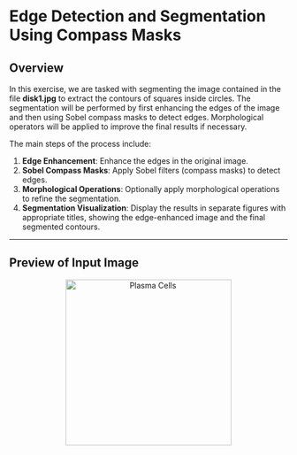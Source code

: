 # Edge Detection and Segmentation Using Compass Masks

## Overview
In this exercise, we are tasked with segmenting the image contained in the file **disk1.jpg** to extract the contours of squares inside circles. The segmentation will be performed by first enhancing the edges of the image and then using Sobel compass masks to detect edges. Morphological operators will be applied to improve the final results if necessary.

The main steps of the process include:
1. **Edge Enhancement**: Enhance the edges in the original image.
2. **Sobel Compass Masks**: Apply Sobel filters (compass masks) to detect edges.
3. **Morphological Operations**: Optionally apply morphological operations to refine the segmentation.
4. **Segmentation Visualization**: Display the results in separate figures with appropriate titles, showing the edge-enhanced image and the final segmented contours.

---

## Preview of Input Image  

<center>
  <img src="plasma.jpg" alt="Plasma Cells" width="300">
</center>

